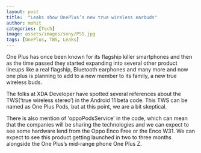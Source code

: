 ```yaml
---
layout: post
title:  "Leaks show OnePlus’s new true wireless earbuds"
author: mohit
categories: [Tech]
image: assets/images/sony/PS5.jpg
tags: [OnePlus, TWS, Leaks]
---
```

One Plus has once been known for its flagship killer smartphones and then as the time passed they started expanding into several other product lineups like a real flagship, Bluetooth earphones and many more and now one plus is planning to add to a new member to its family, a new true wireless buds.

The folks at XDA Developer have spotted several references about the TWS(‘true wireless stereo’) in the Android 11 beta code. This TWS can be named as One Plus Pods, but at this point, we are a bit skeptical.

There is also mention of 'oppoPodsService' in the code, which can mean that the companies will be sharing the technologies and we can expect to see some hardware lend from the Oppo Enco Free or the Enco W31. We can expect to see this product getting launched in two to three months alongside the One Plus’s mid-range phone One Plus Z.
